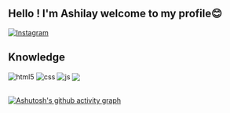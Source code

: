 ## Hello ! I'm Ashilay welcome to my profile😊

[![Instagram](https://img.shields.io/badge/Instagram-E4405F?style=for-the-badge&logo=instagram&logoColor=white)](https://www.instagram.com/oliveira_ash/?next=%2F)

## Knowledge

<div style="display: inline_block">
  <img align="center" alt="html5" src="https://img.shields.io/badge/HTML5-E34F26?style=for-the-badge&logo=html5&logoColor=white" />
  <img align="center" alt="css" src="https://img.shields.io/badge/CSS3-1572B6?style=for-the-badge&logo=css3&logoColor=white" />
  <img align="center" alt="js" src="https://img.shields.io/badge/JavaScript-F7DF1E?style=for-the-badge&logo=javascript&logoColor=black" />
  <img align="center" al src="https://img.shields.io/badge/React-20232A?style=for-the-badge&logo=react&logoColor=61DAFB" />

</div><br/>

[![Ashutosh's github activity graph](https://github-readme-activity-graph.vercel.app/graph?username=ashilayoliveira&bg_color=000000&color=59ff00&line=04ff00&point=8102e8&area=true&hide_border=true)](https://github.com/ashutosh00710/github-readme-activity-graph)
